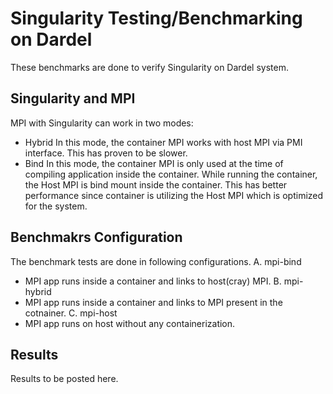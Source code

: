 # Singularity Testing/Benchmarking on Dardel

These benchmarks are done to verify Singularity on Dardel system.

## Singularity and MPI
MPI with Singularity can work in two modes:
- Hybrid
  In this mode, the container MPI works with host MPI via PMI interface. This has proven to be slower.
- Bind
  In this mode, the container MPI is only used at the time of compiling application inside the container. While running the container, the Host MPI is bind mount inside the container. This has better performance since container is utilizing the Host MPI which is optimized for the system.

## Benchmakrs Configuration

The benchmark tests are done in following configurations.
A. mpi-bind
  - MPI app runs inside a container and links to host(cray) MPI.
B. mpi-hybrid
  - MPI app runs inside a container and links to MPI present in the cotnainer.
C. mpi-host
  - MPI app runs on host without any containerization.

## Results

Results to be posted here.
